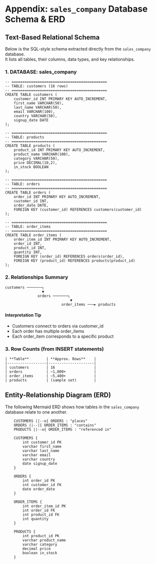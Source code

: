 
# **Appendix: `sales_company` Database Schema & ERD**

## Text-Based Relational Schema

Below is the SQL-style schema extracted directly from the `sales_company` database.  
It lists all tables, their columns, data types, and key relationships.

### 1. DATABASE: sales_company

```
-- ============================================
-- TABLE: customers (16 rows)
-- ============================================
CREATE TABLE customers (
    customer_id INT PRIMARY KEY AUTO_INCREMENT,
    first_name VARCHAR(50),
    last_name VARCHAR(50),
    email VARCHAR(100),
    country VARCHAR(50),
    signup_date DATE
);

-- ============================================
-- TABLE: products
-- ============================================
CREATE TABLE products (
    product_id INT PRIMARY KEY AUTO_INCREMENT,
    product_name VARCHAR(100),
    category VARCHAR(50),
    price DECIMAL(10,2),
    in_stock BOOLEAN
);

-- ============================================
-- TABLE: orders
-- ============================================
CREATE TABLE orders (
    order_id INT PRIMARY KEY AUTO_INCREMENT,
    customer_id INT,
    order_date DATE,
    FOREIGN KEY (customer_id) REFERENCES customers(customer_id)
);

-- ============================================
-- TABLE: order_items
-- ============================================
CREATE TABLE order_items (
    order_item_id INT PRIMARY KEY AUTO_INCREMENT,
    order_id INT,
    product_id INT,
    quantity INT,
    FOREIGN KEY (order_id) REFERENCES orders(order_id),
    FOREIGN KEY (product_id) REFERENCES products(product_id)
);
```

### 2. Relationships Summary

```
customers ───────┐
                 ▼
               orders ───────┐
                              ▼
                          order_items ───► products

```

#### Interpretation Tip

- Customers connect to orders via customer_id
- Each order has multiple order_items
- Each order_item corresponds to a specific product


### 3. Row Counts (from INSERT statements)

```
| **Table**        | **Approx. Rows**    |
|------------------|---------------------|
| customers        | 16                  |
| orders           | ~1,000+             |
| order_items      | ~5,400+             |
| products         | (sample set)        |
```

##  Entity-Relationship Diagram (ERD)

The following Mermaid ERD shows how tables in the `sales_company` database relate to one another.  

```
    CUSTOMERS ||--o{ ORDERS : "places"
    ORDERS ||--|{ ORDER_ITEMS : "contains"
    PRODUCTS ||--o{ ORDER_ITEMS : "referenced in"

    CUSTOMERS {
        int customer_id PK
        varchar first_name
        varchar last_name
        varchar email
        varchar country
        date signup_date
    }

    ORDERS {
        int order_id PK
        int customer_id FK
        date order_date
    }

    ORDER_ITEMS {
        int order_item_id PK
        int order_id FK
        int product_id FK
        int quantity
    }

    PRODUCTS {
        int product_id PK
        varchar product_name
        varchar category
        decimal price
        boolean in_stock
    }
